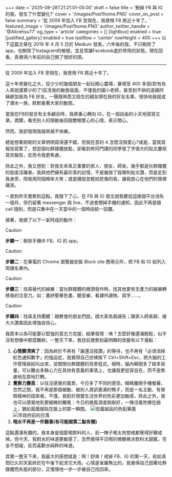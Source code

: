 +++
date = '2025-09-28T21:21:01-05:00'
draft = false
title = '刪掉 FB 與 IG 的我，發生了什麼變化?'
cover = '/images/Post1home.PNG'
cover_on_post = false
summary = '從 2009 年加入 FB 至現在，我使用 FB 將近十年了。'
featured_image = '/images/Post1home.PNG'
author_twitter_handle = '@Alicehsu77' 
og_type = 'article'
categories = []
[lightbox]
  enabled = true
[justified_gallery]
  enabled = true
  lastRow = 'center'
  rowHeight = 400
+++
以下這篇文章在 2019 年 4 月 5 日於 Medium  發表。六年後的我，不只刪除了app，也刪除了Instagram的帳號，並且常讓Facebook處於停用的狀態。現在回看，真覺得六年前的自己開了很好的頭。

---

從 2009 年加入 FB 至現在，我使用 FB 將近十年了。

這十年來變化之大，從少少的幾個朋友一起玩開心農場，暴增至 400 多個(對有些人來說還算少的了)狂洗我的動態版面，不僅我的國小老師，甚至到不熟的遠親阿姨都加我為 FB 好友。一團既熟悉又陌生的親友擠在我的好友名單，很快地我就成了潛水一族，默默看著大家的動態。

當我在FB的發言有太多顧忌時，我將重心轉向 IG，在一個自由的小天地寫寫文章。偶爾，看完別人的限動後回個雙眼愛心的心情，表示關心。

然而，我卻發現我越來越不快樂。

總是想著剛剛的文章明明寫得還不錯，但我在意的 A 怎麼沒按愛心?或是，當我寫報告寫累了，想逛個社群媒體放鬆，卻看到修同門課的同學發了字很大的貼文慶祝寫完報告，反而令我更焦慮。

除此之外，我又想到：對我生命真正重要的家人、朋友、師長，幾乎都是社群媒體的低度活躍者。我與他們擁有最珍貴的記憶，不是誰按了我哪則貼文讚，而是走到我身旁，陪我用同個頻率大笑；或是擁抱並輕拍悲傷的我，讓我放心在他們的懷裡痛哭。

一直到昨天覺察到這點，我狠下了心，在 FB 與 IG 發文說我要從這兩個平台消失一個月，但仍留著 messenger 與 line，不過會關掉手機的通知，因此不再是隨 call 隨到，而是只集中在一天當中的一個時段統一回覆。

接著，我做了以下一氣呵成的動作：
> [!Caution]
> **步驟一**：刪除手機中 FB、IG 的 app。

> [!Caution]
> **步驟二**：在筆電的 Chrome 瀏覽器安裝 Block site 應用元件，把 FB 和 IG 給列入阻擋名單內。

> [!Caution]
> **步驟三**：找尋替代的娛樂：當社群媒體的癮頭發作時，找其他更有生產力的娛樂轉移我的注意力。如：畫紓壓著色畫、聽音樂、看課外讀物、寫字……。

> [!Caution]
> **步驟四**：找尋支持團體：跟教會的朋友們說，請大家為我禱告；跟家人師長聊，被大大讚美因此增強自信心。

我原本以為可能要以堅強的意志力克服，結果發現：咦？怎麼好像還滿輕鬆，似乎沒有想像中那麼難欸。一整天下來，我目前覺察到最明顯的改變有以下幾點：

1. **心情變清爽了**：因為終於不再有「誰還沒按讚」的等待，也不再有「必須消掉紅色通知數字」的強迫症，我覺得自己彷彿按下 Ctrl+Shift+Esc，把大腦的工作管理員給叫出來，並關閉社群媒體的背景程式。頓時，腦內瞬間多了超多容量，可以騰出多餘心力在其他有意義的事情上，也讓我更從容自在，而不是焦慮地在原地打轉。
2. **覺察力變高**：以往沒感覺的風景，今日多了不同的感受。眼睛離開手機螢幕，忽然之間，我不再是那個被動、被別人資訊塞滿的鴨子，而是一名主動、有冒險精神的探索者。不僅，我對於現實生活世界的色彩更加敏感，除此之外，我也可以感覺地到更細微的觸覺：今日的微風濕度剛剛好，一陣涼風吹拂在臉上，猶如面膜服貼在臉上的那一瞬間。
![信義誠品的色鉛筆牆](/images/Post/1/1.jpg)
![市政府前的日落](/images/Post/1/2.jpg)
3. **喝水不再是一件難事(有可能跟第二點有關)**

這點還滿有趣的。我本身是個愛喝飲料的人，前一陣子喝太兇想戒都覺得好難戒掉。但今天，我對水的味道更敏感了，忽然覺得平日喝的微糖微冰飲料太甜膩，完全不想碰，反而喜歡水純粹的味道。

其實一整天下來，我最大的感想就是：啊！舒爽！戒掉 FB、IG 的第一天，宛如濕悶已久的天氣終於在午後下起滂沱大雨，心情是雀躍無比的。我覺得自己因著社群媒體而失能的部分，正慢慢地一步一步被自己找回來。